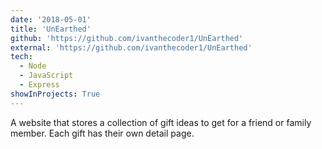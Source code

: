 ```yaml
---
date: '2018-05-01'
title: 'UnEarthed'
github: 'https://github.com/ivanthecoder1/UnEarthed'
external: 'https://github.com/ivanthecoder1/UnEarthed'
tech:
  - Node
  - JavaScript
  - Express
showInProjects: True
---
```


A website that stores a collection of gift ideas to get for a friend or family member. Each gift has their own detail page.
